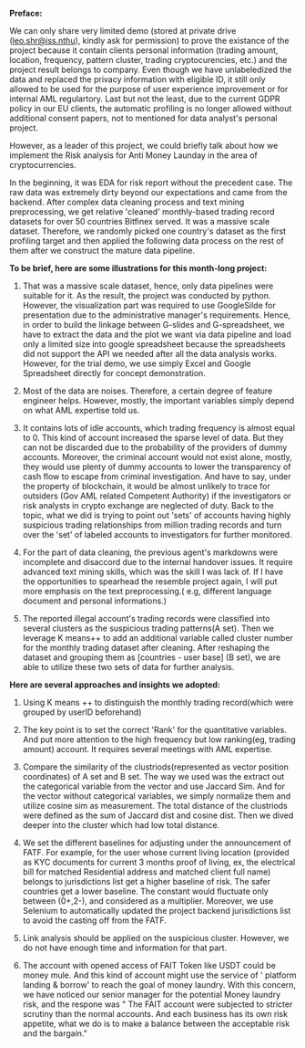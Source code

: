 **Preface:**

We can only share very limited demo (stored at private drive (leo.shr@iss.nthu), kindly ask for permission)  to prove the existance of the project because it contain clients personal information (trading amount, location, frequency, pattern cluster, trading cryptocurencies, etc.) and the project result belongs to company. Even though we have unlabeledized the data and replaced the privacy information with eligible ID, it still only allowed to be used for the purpose of user experience improvement or for internal AML regulartory. Last but not the least, due to the current GDPR policy in our EU clients, the automatic profiling is no longer allowed without additional consent papers, not to mentioned for data analyst's personal project.

However, as a leader of this project, we could briefly talk about how we implement the Risk analysis for Anti Money Launday in the area of cryptocurrencies.

In the beginning, it was EDA for risk report without the precedent case.
The raw data was extremely dirty beyond our expectations and came from the backend.
After complex data cleaning process and text mining preprocessing, we get relative 'cleaned' monthly-based trading record datasets for over 50 countries Bitfinex served.
It was a massive scale dataset. Therefore, we randomly picked one country's dataset as the first profiling target and then applied the following data process on the rest of them after we construct the mature data pipeline.

**To be brief, here are some illustrations for this month-long project:**

1. That was a massive scale dataset, hence, only data pipelines were suitable for it. As the result, the project was conducted by python. However, the visualization part was required to use GoogleSilde for presentation due to the administrative manager's requirements. Hence, in order to build the linkage between G-slides and G-spreadsheet, we have to extract the data and the plot we want via data pipeline and load only a limited size into google spreadsheet because the spreadsheets did not support the API we needed after all the data analysis works. However, for the trial demo, we use simply Excel and Google Spreadsheet directly for concept demonstration.

2. Most of the data are noises. Therefore, a certain degree of feature engineer helps. However, mostly, the important variables simply depend on what AML expertise told us.

3. It contains lots of idle accounts, which trading frequency is almost equal to 0. This kind of account increased the sparse level of data. But they can not be discarded due to the probability of the providers of dummy accounts. Moreover, the criminal account would not exist alone, mostly, they would use plenty of dummy accounts to lower the transparency of cash flow  to escape from criminal investigation. And have to say, under the property of blockchain, it would be almost unlikely to trace for outsiders (Gov AML related Competent Authority) if the investigators or risk analysts in crypto exchange are neglected of duty. Back to the topic, what we did is trying to point out 'sets' of accounts having highly suspicious trading relationships from million trading records and turn over the 'set' of labeled accounts to investigators for further monitored.


4. For the part of data cleaning, the previous agent's markdowns were incomplete and disaccord due to the internal handover issues. It require advanced text mining skills, which was the skill I was lack of. If I have the opportunities to spearhead the resemble project again, I will put more emphasis on the text preprocessing.( e.g, different language document and personal informations.)

5. The reported illegal account's trading records were classified into several clusters as the suspicious trading patterns(A set). Then we leverage K means++ to add an additional variable called cluster number for the monthly trading dataset after cleaning. After reshaping the dataset and grouping them as [countries - user base] (B set), we are able to utilize these two sets of data for further analysis.



**Here are several approaches and insights we adopted:**

1. Using K means ++ to distinguish the monthly trading record(which were grouped by userID beforehand)

2. The key point is to set the correct 'Rank' for the quantitative variables. And put more attention to the high frequency but low ranking(eg, trading amount) account. It requires several meetings with AML expertise.

3. Compare the similarity of the clustriods(represented as  vector position coordinates) of A set and B set. The way we used was the extract out the categorical variable from the vector and use Jaccard Sim. And for the vector without categorical variables, we simply normalize them and utilize cosine sim as measurement. The total distance of the clustriods were defined as the sum of Jaccard dist and cosine dist. Then we dived deeper into the cluster which had low total distance.

4. We set the different baselines for adjusting under the announcement of FATF. For example, for the user whose current living location (provided as KYC documents for current 3 months proof of living, ex, the electrical bill for matched Residential address and matched client full name) belongs to jurisdictions list get a higher baseline of risk. The safer countries get a lower baseline. The constant would fluctuate only between (0+,2-), and considered as a multiplier. Moreover, we use Selenium to automatically updated the project backend jurisdictions list to avoid the casting off from the FATF.

5. Link analysis should be applied on the suspicious cluster. However, we do not have enough time and information for that part.

6. The account with opened access  of FAIT Token like USDT could be money mule. And this kind of account might use the service of ' platform landing & borrow' to reach the goal of money laundry. With this concern, we have noticed our senior manager for the potential Money laundry risk, and the respone was " The FAIT account were subjected to stricter scrutiny than the normal accounts. And each business has its own risk appetite, what we do is to make a balance between the acceptable risk and the bargain."
